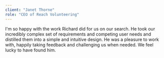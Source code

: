 ```yaml
---
client: "Janet Thorne"
role: "CEO of Reach Volunteering"
---
```


I'm so happy with the work Richard did for us on our search. He took our incredibly complex set of requirements and competing user needs and distilled them into a simple and intuitive design. He was a pleasure to work with, happily taking feedback and challenging us when needed. We feel lucky to have found him.

